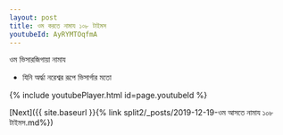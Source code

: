 ```yaml
---
layout: post
title: ওম করতে নামায ১০৮ টাইমস
youtubeId: AyRYMTOqfmA
---
```

 
 
 ওম ভিসারজিগায়া নামায  
 
 -  যিনি অর্দ্ধা নরেশ্বর রূপে ভিসার্গার মতো 
 
  
 
  
 
 
 
 
 
 


{% include youtubePlayer.html id=page.youtubeId %}
 
[Next]({{ site.baseurl }}{% link  split2/_posts/2019-12-19-ওম আসতে নামায ১০৮ টাইমস.md%})
 
